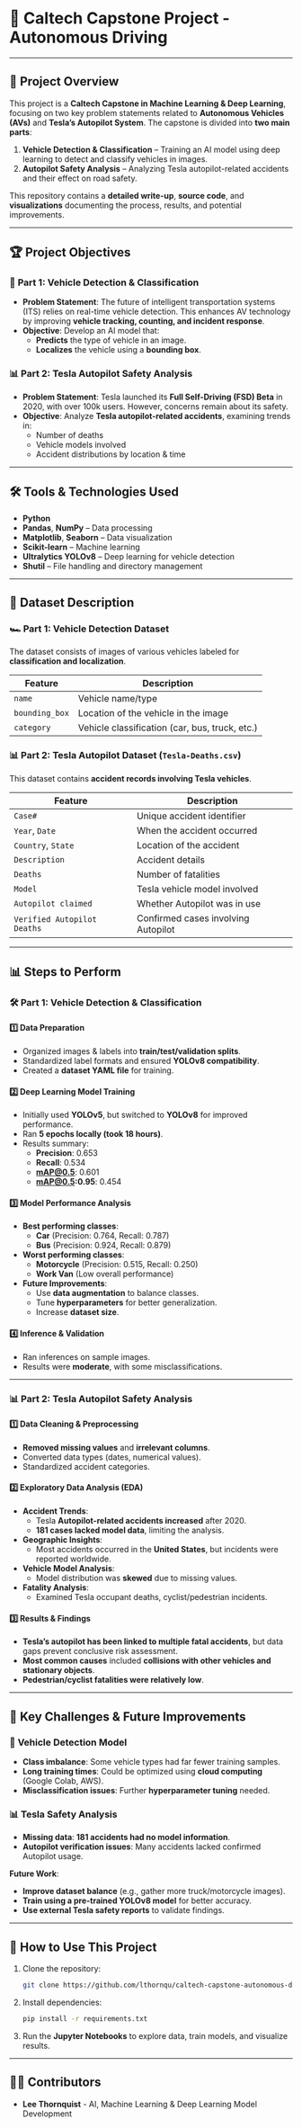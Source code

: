 # 🚗 Caltech Capstone Project - Autonomous Driving

---

## 📌 Project Overview
This project is a **Caltech Capstone in Machine Learning & Deep Learning**, focusing on two key problem statements related to **Autonomous Vehicles (AVs)** and **Tesla’s Autopilot System**. The capstone is divided into **two main parts**:

1. **Vehicle Detection & Classification** – Training an AI model using deep learning to detect and classify vehicles in images.
2. **Autopilot Safety Analysis** – Analyzing Tesla autopilot-related accidents and their effect on road safety.

This repository contains a **detailed write-up**, **source code**, and **visualizations** documenting the process, results, and potential improvements.

---

## 🏆 Project Objectives

### 🚗 **Part 1: Vehicle Detection & Classification**
- **Problem Statement**: The future of intelligent transportation systems (ITS) relies on real-time vehicle detection. This enhances AV technology by improving **vehicle tracking, counting, and incident response**.
- **Objective**: Develop an AI model that:
  - **Predicts** the type of vehicle in an image.
  - **Localizes** the vehicle using a **bounding box**.

### 📊 **Part 2: Tesla Autopilot Safety Analysis**
- **Problem Statement**: Tesla launched its **Full Self-Driving (FSD) Beta** in 2020, with over 100k users. However, concerns remain about its safety.
- **Objective**: Analyze **Tesla autopilot-related accidents**, examining trends in:
  - Number of deaths
  - Vehicle models involved
  - Accident distributions by location & time

---

## 🛠️ Tools & Technologies Used
- **Python**
- **Pandas**, **NumPy** – Data processing
- **Matplotlib**, **Seaborn** – Data visualization
- **Scikit-learn** – Machine learning
- **Ultralytics YOLOv8** – Deep learning for vehicle detection
- **Shutil** – File handling and directory management

---

## 📂 Dataset Description

### 🏎️ **Part 1: Vehicle Detection Dataset**
The dataset consists of images of various vehicles labeled for **classification and localization**.

| Feature | Description |
|---------|------------|
| `name` | Vehicle name/type |
| `bounding_box` | Location of the vehicle in the image |
| `category` | Vehicle classification (car, bus, truck, etc.) |

### 📊 **Part 2: Tesla Autopilot Dataset (`Tesla-Deaths.csv`)**
This dataset contains **accident records involving Tesla vehicles**.

| Feature | Description |
|---------|------------|
| `Case#` | Unique accident identifier |
| `Year`, `Date` | When the accident occurred |
| `Country`, `State` | Location of the accident |
| `Description` | Accident details |
| `Deaths` | Number of fatalities |
| `Model` | Tesla vehicle model involved |
| `Autopilot claimed` | Whether Autopilot was in use |
| `Verified Autopilot Deaths` | Confirmed cases involving Autopilot |

---

## 📊 Steps to Perform

### **🛠 Part 1: Vehicle Detection & Classification**
#### 1️⃣ **Data Preparation**
- Organized images & labels into **train/test/validation splits**.
- Standardized label formats and ensured **YOLOv8 compatibility**.
- Created a **dataset YAML file** for training.

#### 2️⃣ **Deep Learning Model Training**
- Initially used **YOLOv5**, but switched to **YOLOv8** for improved performance.
- Ran **5 epochs locally (took 18 hours)**.
- Results summary:
  - **Precision**: 0.653
  - **Recall**: 0.534
  - **mAP@0.5**: 0.601
  - **mAP@0.5:0.95**: 0.454

#### 3️⃣ **Model Performance Analysis**
- **Best performing classes**:
  - **Car** (Precision: 0.764, Recall: 0.787)
  - **Bus** (Precision: 0.924, Recall: 0.879)
- **Worst performing classes**:
  - **Motorcycle** (Precision: 0.515, Recall: 0.250)
  - **Work Van** (Low overall performance)
- **Future Improvements**:
  - Use **data augmentation** to balance classes.
  - Tune **hyperparameters** for better generalization.
  - Increase **dataset size**.

#### 4️⃣ **Inference & Validation**
- Ran inferences on sample images.
- Results were **moderate**, with some misclassifications.

---

### **📊 Part 2: Tesla Autopilot Safety Analysis**
#### 1️⃣ **Data Cleaning & Preprocessing**
- **Removed missing values** and **irrelevant columns**.
- Converted data types (dates, numerical values).
- Standardized accident categories.

#### 2️⃣ **Exploratory Data Analysis (EDA)**
- **Accident Trends**:
  - Tesla **Autopilot-related accidents increased** after 2020.
  - **181 cases lacked model data**, limiting the analysis.
- **Geographic Insights**:
  - Most accidents occurred in the **United States**, but incidents were reported worldwide.
- **Vehicle Model Analysis**:
  - Model distribution was **skewed** due to missing values.
- **Fatality Analysis**:
  - Examined Tesla occupant deaths, cyclist/pedestrian incidents.

#### 3️⃣ **Results & Findings**
- **Tesla’s autopilot has been linked to multiple fatal accidents**, but data gaps prevent conclusive risk assessment.
- **Most common causes** included **collisions with other vehicles and stationary objects**.
- **Pedestrian/cyclist fatalities were relatively low**.

---

## 📌 Key Challenges & Future Improvements

### 🚗 **Vehicle Detection Model**
- **Class imbalance**: Some vehicle types had far fewer training samples.
- **Long training times**: Could be optimized using **cloud computing** (Google Colab, AWS).
- **Misclassification issues**: Further **hyperparameter tuning** needed.

### 📊 **Tesla Safety Analysis**
- **Missing data**: **181 accidents had no model information**.
- **Autopilot verification issues**: Many accidents lacked confirmed Autopilot usage.

**Future Work**:
- **Improve dataset balance** (e.g., gather more truck/motorcycle images).
- **Train using a pre-trained YOLOv8 model** for better accuracy.
- **Use external Tesla safety reports** to validate findings.

---

## 🚀 How to Use This Project
1. Clone the repository:
   ```bash
   git clone https://github.com/lthornqu/caltech-capstone-autonomous-driving.git
   ```
2. Install dependencies:
   ```bash
   pip install -r requirements.txt
   ```
3. Run the **Jupyter Notebooks** to explore data, train models, and visualize results.

---

## 👨‍💻 Contributors
- **Lee Thornquist** - AI, Machine Learning & Deep Learning Model Development

